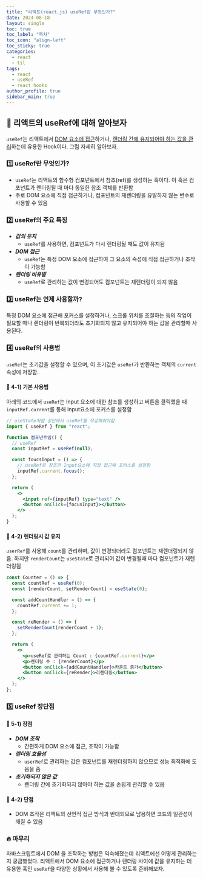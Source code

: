 ```yaml
---
title: "리액트(react.js) useRef란 무엇인가?"
date: 2024-08-18
layout: single
toc: true
toc_label: "목차"
toc_icon: "align-left"
toc_sticky: true
categories:
  - react
  - til
tags:
  - react
  - useRef
  - react hooks
author_profile: true
sidebar_main: true
---
```


## :ledger: 리액트의 useRef에 대해 알아보자

`useRef`는 리액트에서 <u>DOM 요소에 접근</u>하거나, <u>렌더링 간에 유지되어야 하는 값을 관리</u>하는데 유용한 Hook이다. 그럼 자세히 알아보자.

### :one: useRef란 무엇인가?

- `useRef`는 리액트의 함수형 컴포넌트에서 참조(ref)를 생성하는 훅이다. 이 훅은 컴포넌트가 렌더링될 때 마다 동일한 참조 객체를 반환함
- 주로 DOM 요소에 직접 접근하거나, 컴포넌트의 재렌더링을 유발하지 않는 변수로 사용할 수 있음

### :two: useRef의 주요 특징

- **_값의 유지_**
  - `useRef`를 사용하면, 컴포넌트가 다시 렌더링될 때도 값이 유지됨
- **_DOM 접근_**
  - `useRef`는 특정 DOM 요소에 접근하여 그 요소의 속성에 직접 접근하거나 조작이 가능함
- **_렌더링 비유발_**
  - `useRef`로 관리하는 값이 변경되어도 컴포넌트는 재렌더링이 되지 않음

### :three: useRef는 언제 사용할까?

특정 DOM 요소에 접근해 포커스를 설정하거나, 스크롤 위치를 조절하는 등의 작업이 필요할 때나 렌더링이 반복되더라도 초기화되지 않고 유지되어야 하는 값을 관리할때 사용된다.

### :four: useRef의 사용법

`useRef`는 초기값을 설정할 수 있으며, 이 초기값은 `useRef`가 반환하는 객체의 `current`속성에 저장함.

#### :pushpin: 4-1) 기본 사용법

아래의 코드에서 `useRef`는 Input 요소에 대한 참조를 생성하고 버튼을 클릭했을 때 `inputRef.current`를 통해 input요소에 포커스를 설정함

```jsx
// useState처럼 상단에서 useRef를 작성해줘야함
import { useRef } from "react";

function 컴포넌트임() {
  // useRef
  const inputRef = useRef(null);

  const foucsInput = () => {
    // useRef로 참조한 Input요소에 직접 접근해 포커스를 설정함
    inputRef.current.focus();
  };

  return (
    <>
      <input ref={inputRef} type="text" />
      <button onClick={focusInput}></button>
    </>
  );
}
```

#### :pushpin: 4-2) 렌더링시 값 유지

`userRef`를 사용해 `count`를 관리하며, 값이 변경되더라도 컴포넌트는 재렌더링되지 않음. 하지만 `renderCount`는 `useState`로 관리되어 값이 변경될때 마다 컴포넌트가 재렌더링됨

```jsx
const Counter = () => {
  const countRef = useRef(0);
  const [renderCount, setRenderCount] = useState(0);

  const addCountHandler = () => {
    countRef.current += 1;
  };

  const reRender = () => {
    setRenderCount(renderCount + 1);
  };

  return (
    <>
      <p>useRef로 관리하는 Count : {countRef.current}</p>
      <p>렌더링 수 : {renderCount}</p>
      <button onClick={addCountHandler}>카운트 증가</button>
      <button onClick={reRender}>리렌더링</button>
    </>
  );
};
```

### :five: useRef 장단점

#### :pushpin: 5-1) 장점

- **_DOM 조작_**
  - 간편하게 DOM 요소에 접근, 조작이 가능함
- **_렌더링 효율성_**
  - `userRef`로 관리하는 값은 컴포넌트를 재렌더링하지 않으므로 성능 최적화에 도움을 줌
- **_초기화되지 않은 값_**
  - 렌더링 간에 초기화되지 않아야 하는 값을 손쉽게 관리할 수 있음

#### :pushpin: 4-2) 단점

- DOM 조작은 리액트의 선언적 접근 방식과 반대되므로 남용하면 코드의 일관성이 깨질 수 있음

### :fire: 마무리

자바스크립트에서 DOM 을 조작하는 방법은 익숙해졌는데 리액트에선 어떻게 관리하는지 궁금했었다. 리액트에서 DOM 요소에 접근하거나 렌더링 사이에 값을 유지하는 데 유용한 훅인 `useRef`을 다양한 상황에서 사용해 볼 수 있도록 준비해보자.
